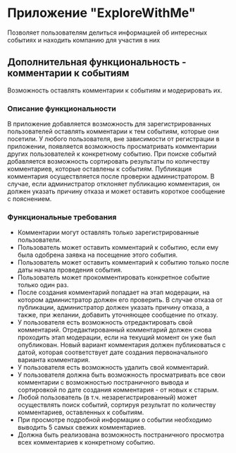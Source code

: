 # Приложение "ExploreWithMe"
Позволяет пользователям делиться информацией об интересных событиях и находить компанию для участия в них

## Дополнительная функциональность - комментарии к событиям
Возможность оставлять комментарии к событиям и модерировать их.

### Описание функциональности
В приложение добавляется возможность для зарегистрированных пользователей оставлять комментарии к тем событиям, которые 
они посетили. У любого пользователя, вне зависимости от регистрации в приложении, появляется возможность просматривать 
комментарии других пользователей к конкретному событию. При поиске событий добавляется возможность сортировать
результаты по количеству комментариев, которые оставлены к событиям. Публикация комментария осуществляется после 
проверки администратором. В случае, если администратор отклоняет публикацию комментария, он должен указать причину 
отказа и может оставить короткое сообщение с пояснением.

### Функциональные требования
* Комментарии могут оставлять только зарегистрированные пользователи.
* Пользователь может оставить комментарий к событию, если ему была одобрена заявка на посещение этого события.
* Пользователь может оставить комментарий к событию только после даты начала проведения события.
* Пользователь может прокомментировать конкретное событие только один раз.
* После создания комментарий попадает на этап модерации, на котором администратор должен его проверить. В случае отказа 
от публикации, администратор должен указать причину отказа, а также, при желании, добавить уточняющее сообщение по 
отказу.
* У пользователя есть возможность отредактировать свой комментарий. Отредактированный комментарий должен снова проходить 
этап модерации, если на текущий момент он уже был опубликован. Новый вариант комментария должен публиковаться с датой,
которая соответствует дате создания первоначального варианта комментария.
* У пользователя есть возможность удалить свой комментарий.
* У пользователя должна быть возможность просматривать все свои комментарии с возможностью постраничного вывода и 
сортировкой по дате создания комментария - от новых к старым.
* Любой пользователь (в т.ч. незарегистрированный) может осуществлять поиск событий, сортируя результат по количеству 
комментариев, оставленных к событиям.
* При просмотре подробной информации о событии необходимо выводить 5 самых свежих комментариев.
* Должна быть реализована возможность постраничного просмотра всех комментариев к конкретному событию.

